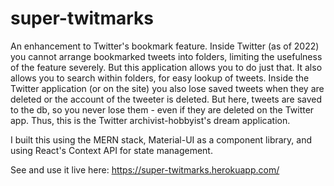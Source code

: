 # super-twitmarks

An enhancement to Twitter's bookmark feature. Inside Twitter (as of 2022) you cannot arrange bookmarked tweets into folders, limiting the usefulness of the feature severely. But this application allows you to do just that. It also allows you to search within folders, for easy lookup of tweets. 
Inside the Twitter application (or on the site) you also lose saved tweets when they are deleted or the account of the tweeter is deleted. But here, tweets are saved to the db, so you never lose them - even if they are deleted on the Twitter app. Thus, this is the Twitter archivist-hobbyist's dream application.

I built this using the MERN stack, Material-UI as a component library, and using React's Context API for state management.

See and use it live here: https://super-twitmarks.herokuapp.com/
